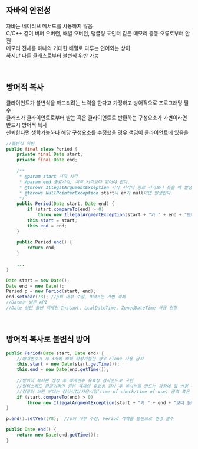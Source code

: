 ## 자바의 안전성
자바는 네이티브 메서드를 사용하지 않음  
C/C++ 같이 버퍼 오버런, 배열 오버런, 댕글링 포인터 같은 메모리 충동 오류로부터 안전  
메모리 전체를 하나의 거대한 배열로 다루는 언어와는 상이  
하지만 다른 클래스로부터 불변식 위반 가능  

<br>

## 방어적 복사
클라이언트가 불변식을 깨뜨리려는 노력을 한다고 가정하고 방어적으로 프로그래밍 필수  
클래스가 클라이언트로부터 받는 혹은 클라이언트로 반환하는 구성요소가 가변이라면 반드시 방어적 복사  
신뢰한다면 생략가능하나 해당 구성요소를 수정했을 경우 책임이 클라이언트에 있음을   

````java
//불변식 위반
public final class Period {
    private final Date start;
    private final Date end;
    
    /**
     * @param start 시작 시각
     * @param end 종료시각; 시작 시각보다 뒤어야 한다.
     * @throws IllegalArgumentException 시작 시각이 종료 시각보다 늦을 때 발생한다.
     * @throws NullPointerException start나 en가 null이면 발생한다.
     */
    public Period(Date start, Date end) {
        if (start.compareTo(end) > 0)
            throw new IllegalArgmentException(start + "가 " + end + "보다 늦다.");
        this.start = start;
        this.end = end;
    }
    
    public Period end() {
        return end;
    }
    
    ...
}

Date start = new Date();
Date end = new Date();
Period p = new Period(start, end);
end.setYear(78); //p의 내부 수정, Date는 가변 객체
//Date는 낡은 API
//Date 보단 불변 객체인 Instant, LcalDateTime, ZonedDateTime 사용 권장
````

<br>

## 방어적 복사로 불변식 방어
````java
public Period(Date start, Date end) {
    //매개변수가 제 3자에 의해 확장가능한 경우 clone 사용 금지
    this.start = new Date(start.getTime());
    this.end = new Date(end.getTime());
    
    //방어적 복사본 생성 후 매개변수 유효성 검사순으로 구현
    //멀티스레드 환경이라면 원본 객체의 유효성 검사 후 복사본을 만드는 과정에 값 변경 위험 존재
    //컴퓨터 보안 분야는 검사시점/사용시점(time-of-check/time-of-use) 공격 혹은 TOCTOU 공격이라고 부름
    if (start.compareTo(end) > 0)
        throw new IllegalArgmentException(start + "가 " + end + "보다 늦다.");
}

p.end().setYear(78);  //p의 내부 수정, Period 객체를 불변으로 변경 필수

public Date end() {
    return new Date(end.getTime());
}
````

<br>


